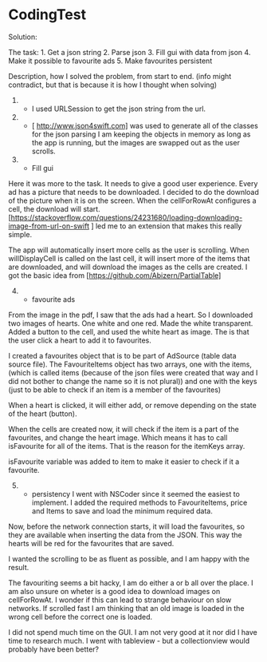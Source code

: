 #  CodingTest

Solution:


The task:
    1. Get a json string
    2. Parse json
    3. Fill gui with data from json
    4. Make it possible to favourite ads
    5. Make favourites persistent

Description, how I solved the problem, from start to end. (info might contradict, but that is because it is how I thought when solving)

1. - I used URLSession to get the json string from the url.
2. - [ http://www.json4swift.com] was used to generate all of the classes for the json parsing
    I am keeping the objects in memory as long as the app is running, but the images are swapped out as the user scrolls.

3. - Fill gui

Here it was more to the task. It needs to give a good user experience. Every ad has a picture that needs to be downloaded. I decided to do the download of the picture when it is on the screen. When the cellForRowAt configures a cell, the download will start. [https://stackoverflow.com/questions/24231680/loading-downloading-image-from-url-on-swift ]    led me to an extension that makes this really simple.

The app will automatically insert more cells as the user is scrolling. When willDisplayCell is called on the last cell, it will insert more of the items that are downloaded, and will download the images as the cells are created. I got the basic idea from [https://github.com/Abizern/PartialTable]


4. - favourite ads

From the image in the pdf, I saw that the ads had a heart. So I downloaded two images of hearts. One white and one red. Made the white transparent. Added a button to the cell, and used the white heart as image. The is that the user click a heart to add it to favourites.

I created a favourites object that is to be part of AdSource (table data source file). The FavouriteItems object has two arrays, one with the items, (which is called items (because of the json files were created that way and I did not bother to change the name so it is not plural)) and one with the keys (just to be able to check if an item is a member of the favourites)

When a heart is clicked, it will either add, or remove depending on the state of the heart (button).

When the cells are created now, it will check if the item is a part of the favourites, and change the heart image. Which means it has to call isFavourite for all of the items. That is the reason for the itemKeys array.

isFavourite variable was added to item to make it easier to check if it a favourite.


5. - persistency
I went with NSCoder since it seemed the easiest to implement. I added the required methods to FavouriteItems, price and Items to save and load the minimum required data.

Now, before the network connection starts, it will load the favourites, so they are available when inserting the data from the JSON. This way the hearts will be red for the favourites that are saved.






I wanted the scrolling to be as fluent as possible, and I am happy with the result.


The favouriting seems a bit hacky, I am do either a or b all over the place. I am also unsure on wheter is a good idea to download images on cellForRowAt. I wonder if this can lead to strange behaviour on slow networks. If scrolled fast I am thinking that an old image is loaded in the wrong cell before the correct one is loaded.

I did not spend much time on the GUI. I am not very good at it nor did I have time to research much. I went with tableview - but a collectionview would probably have been better?
